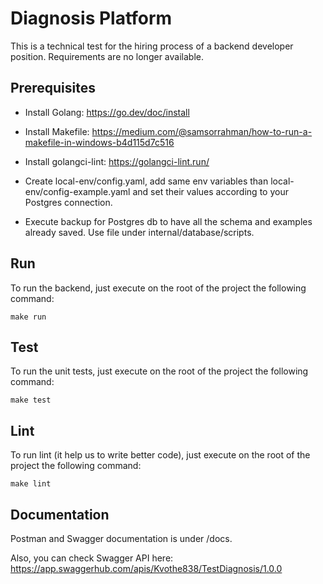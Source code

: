 ﻿# Diagnosis Platform

 This is a technical test for the hiring process of a backend developer position. Requirements are no longer available.

 ## Prerequisites

 - Install Golang: https://go.dev/doc/install
 
 - Install Makefile: https://medium.com/@samsorrahman/how-to-run-a-makefile-in-windows-b4d115d7c516
 
 - Install golangci-lint: https://golangci-lint.run/

 - Create local-env/config.yaml, add same env variables than local-env/config-example.yaml and set their values according to your Postgres connection.

 - Execute backup for Postgres db to have all the schema and examples already saved. Use file under internal/database/scripts.

 ## Run

 To run the backend, just execute on the root of the project the following command:

 ```
make run
```

## Test

To run the unit tests, just execute on the root of the project the following command:

```
make test
```

## Lint

To run lint (it help us to write better code), just execute on the root of the project the following command:

```
make lint
```

## Documentation

Postman and Swagger documentation is under /docs.

Also, you can check Swagger API here: https://app.swaggerhub.com/apis/Kvothe838/TestDiagnosis/1.0.0

